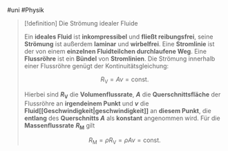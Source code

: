 #uni #Physik 

> [!definition] Die Strömung idealer Fluide
> 
> Ein **ideales Fluid** ist **inkompressibel** und **fließt reibungsfrei**, seine **Strömung** ist außerdem **laminar** und **wirbelfrei**. Eine **Stromlinie** ist der von einem **einzelnen Fluidteilchen durchlaufene Weg**. Eine **Flussröhre** ist ein **Bündel** von **Stromlinien**. Die Strömung innerhalb einer Flussröhre genügt der Kontinuitätsgleichung:
> 
> $$R_{\mathrm{V}} = A v = \mathrm{const.}$$
> 
> Hierbei sind **$R_{\mathrm{V}}$** die **Volumenflussrate**, **$A$** die **Querschnittsfläche** der Flussröhre an **irgendeinem Punkt** und **$v$** die **Fluid[[Geschwindigkeit|geschwindigkeit]]** an **diesem Punkt**, die **entlang** des **Querschnitts $A$** als **konstant** angenommen wird. Für die **Massenflussrate** **$R_{\mathrm{M}}$** gilt
> 
> $$R_{\mathrm{M}} = \rho R_{\mathrm{V}} = \rho A v = \mathrm{const.}$$